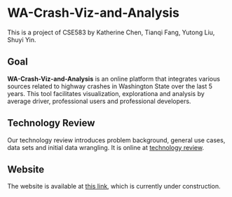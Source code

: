 # WA-Crash-Viz-and-Analysis
This is a project of CSE583 by Katherine Chen, Tianqi Fang, Yutong Liu, Shuyi Yin.

## Goal
**WA-Crash-Viz-and-Analysis** is an online platform that integrates various sources related to highway crashes in Washington State over the last 5 years. This tool facilitates visualization, explorationa and analysis by average driver, professional users and professional developers.

## Technology Review
Our technology review introduces problem background, general use cases, data sets and initial data wrangling. It is online at [technology review](
https://syin3.github.io/WA-Crash-Viz-and-Analysis/technology%20review/#/).

## Website
The website is available at [this link](https://syin3.github.io/WA-Crash-Viz-and-Analysis/), which is currently under construction.
